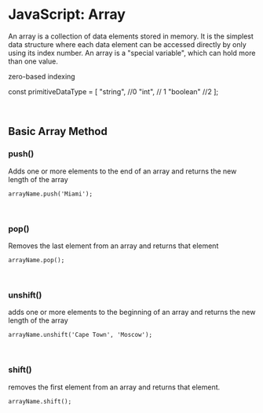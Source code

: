 # JavaScript: Array

An array is a collection of data elements stored in memory. It is the simplest data structure where each data element can be accessed directly by only using its index number. An array is a "special variable", which can hold more than one value.

zero-based indexing

const primitiveDataType = [
    "string", //0
    "int", // 1
    "boolean" //2
];

<br>

## Basic Array Method
### push()
Adds one or more elements to the end of an array and returns the new length of the array

`arrayName.push('Miami');`

<br>

### pop()
Removes the last element from an array and returns that element

`arrayName.pop();`

<br>

### unshift()
adds one or more elements to the beginning of an array and returns the new length of the array

`arrayName.unshift('Cape Town', 'Moscow');`

<br>

### shift()
removes the first element from an array and returns that element.

`arrayName.shift();`


